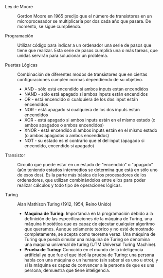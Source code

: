 <dl>
  <dt>Ley de Moore</dt>
  <dd>
    <p>Gordon Moore en 1965 predijo que el número de transistores en un microprocesador se multiplicaría por dos cada año que pasara. De momento, se sigue cumpliendo.</p>
  </dd>
  
  <dt>Programación</dt>
  <dd>
    <p>Utilizar código para indicar a un ordenador una serie de pasos que tiene que realizar. Esta serie de pasos cumplirá una o más tareas, que unidas servirán para solucionar un problema.</p>
  </dd>
  
  <dt>Puertas Lógicas</dt>
  <dd>
    <p>Combinación de diferentes modos de transistores que en ciertas configuraciones cumplen normas dependiendo de su objetivo.</p>
    <ul>
      <li>AND - sólo está encendido si ambos inputs están encendidos</li>
      <li>NAND - sólo está apagado si ambos inputs están encendidos</li>
      <li>OR - está encendido si cualquiera de los dos input están encendidos</li>
      <li>NOR - está apagado si cualquiera de los dos inputs están encendidos</li>
      <li>XOR - está apagado si ambos inputs están en el mismo estado (o ambos apagados o ambos encendidos)</li>
      <li>XNOR - está encendido si ambos inputs están en el mismo estado (o ambos apagados o ambos encendidos)</li>
      <li>NOT - su estado es el contrario que el del input (apagado si encendido, encendido si apagado)</li>
    </ul>
  </dd>
  
  <dt>Transistor</dt>
  <dd>
    <p>Circuito que puede estar en un estado de "encendido" o "apagado" (aún teniendo estados intermedios se determina que está en sólo uno de esos dos). Es la parte más básica de los procesadores de los ordenadores, que utilizan combinándolos entre ellos para poder realizar cálculos y todo tipo de operaciones lógicas.</p>
  </dd>
  
  <dt>Turing</dt>
  <dd>
    <p>Alan Mathison Turing (1912, 1954, Reino Unido)</p>
    <ul>
      <li><strong>Maquina de Turing:</strong> Importancia en la programación debido a la definición de las especificaciones de la máquina de Turing, una máquina hipotética que es capaz de ejecutar cualquier algoritmo que queramos. Aunque solamente teórico y no esté demostrado completamente, se acepta como teorema veraz. Una máquina de Turing que pueda simular una máquina de Turing se denomina una maquina universal de turing (UTM Universal Turing Machine).
</li>
      <li><strong>Prueba de Turing:</strong> Conocido en el mundo de la inteligencia artificial ya que fue el que ideó la prueba de Turing: una persona habla con una máquina o un humano (sin saber si es uno u otro), y si la máquina es capaz de convencer a la persona de que es una persona, demuestra que tiene inteligencia.</li>
    </ul>
  </dd>
  
</dl>
